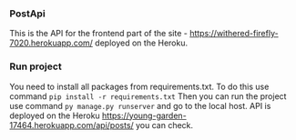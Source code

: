 ### PostApi
This is the API for the frontend part of the site - https://withered-firefly-7020.herokuapp.com/ deployed on the Heroku.

### Run project
You need to install all packages from requirements.txt.
To do this use command ```pip install -r requirements.txt```
Then you can run the project use command ```py manage.py runserver``` and go to the local host.
API is deployed on the Heroku https://young-garden-17464.herokuapp.com/api/posts/ you can check.
